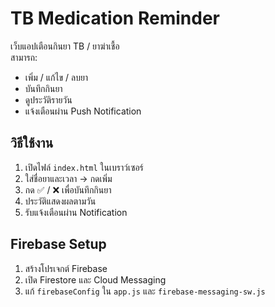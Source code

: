 # TB Medication Reminder

เว็บแอปเตือนกินยา TB / ยาฆ่าเชื้อ  
สามารถ:
- เพิ่ม / แก้ไข / ลบยา
- บันทึกกินยา
- ดูประวัติรายวัน
- แจ้งเตือนผ่าน Push Notification

## วิธีใช้งาน
1. เปิดไฟล์ `index.html` ในเบราว์เซอร์
2. ใส่ชื่อยาและเวลา → กดเพิ่ม
3. กด ✅ / ❌ เพื่อบันทึกกินยา
4. ประวัติแสดงผลตามวัน
5. รับแจ้งเตือนผ่าน Notification

## Firebase Setup
1. สร้างโปรเจกต์ Firebase
2. เปิด Firestore และ Cloud Messaging
3. แก้ `firebaseConfig` ใน `app.js` และ `firebase-messaging-sw.js`
